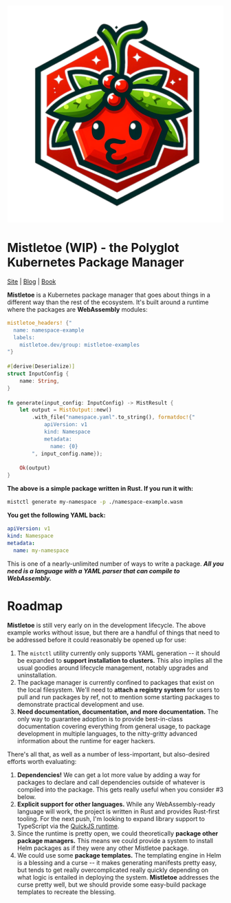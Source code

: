 ![Mistletoe logo](logo.png)

# Mistletoe (WIP) - the Polyglot Kubernetes Package Manager

[Site](https://mistletoe.dev/) | [Blog](https://mistletoe.dev/blog/) | [Book](https://mistletoe.dev/book/)

**Mistletoe** is a Kubernetes package manager that goes about things in a different way than the rest of the
ecosystem. It's built around a runtime where the packages are **WebAssembly** modules:

```rust
mistletoe_headers! {"
  name: namespace-example
  labels:
    mistletoe.dev/group: mistletoe-examples
"}

#[derive(Deserialize)]
struct InputConfig {
    name: String,
}

fn generate(input_config: InputConfig) -> MistResult {
    let output = MistOutput::new()
        .with_file("namespace.yaml".to_string(), formatdoc!{"
            apiVersion: v1
            kind: Namespace
            metadata:
              name: {0}
        ", input_config.name});

    Ok(output)
}
```

**The above is a simple package written in Rust.  If you run it with:**

```sh
mistctl generate my-namespace -p ./namespace-example.wasm
```

**You get the following YAML back:**

```yaml
apiVersion: v1
kind: Namespace
metadata:
  name: my-namespace
```

This is one of a nearly-unlimited number of ways to write a package.  ***All you need is a language with a
YAML parser that can compile to WebAssembly.***

# Roadmap

**Mistletoe** is still very early on in the development lifecycle.  The above example works without issue, but
there are a handful of things that need to be addressed before it could reasonably be opened up for use:

1. The `mistctl` utility currently only supports YAML generation -- it should be expanded to **support
installation to clusters.**  This also implies all the usual goodies around lifecycle management, notably
upgrades and uninstallation.
2. The package manager is currently confined to packages that exist on the local filesystem.  We'll need to
**attach a registry system** for users to pull and run packages by ref, not to mention some starting packages
to demonstrate practical development and use.
3. **Need documentation, documentation, and more documentation.**  The only way to guarantee adoption is to
provide best-in-class documentation covering everything from general usage, to package development in
multiple languages, to the nitty-gritty advanced information about the runtime for eager hackers.

There's all that, as well as a number of less-important, but also-desired efforts worth evaluating:

1. **Dependencies!**  We can get a lot more value by adding a way for packages to declare and call dependencies
outside of whatever is compiled into the package.  This gets really useful when you consider #3 below.
2. **Explicit support for other languages.**  While any WebAssembly-ready language will work, the project is
written in Rust and provides Rust-first tooling.  For the next push, I'm looking to expand library support to
TypeScript via the [QuickJS runtime](https://bellard.org/quickjs/).
3. Since the runtime is pretty open, we could theoretically **package other package managers.**  This means we
could provide a system to install Helm packages as if they were any other Mistletoe package.
4. We could use some **package templates.**  The templating engine in Helm is a blessing and a curse -- it
makes generating manifests pretty easy, but tends to get really overcomplicated really quickly
depending on what logic is entailed in deploying the system.  **Mistletoe** addresses the curse pretty well,
but we should provide some easy-build package templates to recreate the blessing.
